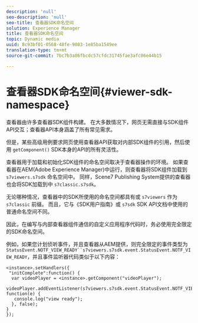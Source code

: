 ```yaml
---
description: 'null'
seo-description: 'null'
seo-title: 查看器SDK命名空间
solution: Experience Manager
title: 查看器SDK命名空间
topic: Dynamic media
uuid: 8c93bf01-0568-48fe-9083-1e85ba1549ee
translation-type: tm+mt
source-git-commit: 7bc7b3a86fbcdc57cfdc31745fae3afc06e44b15

---
```



# 查看器SDK命名空间{#viewer-sdk-namespace}

查看器由许多查看器SDK组件构建。 在大多数情况下，网页无需直接与SDK组件API交互；查看器API本身涵盖了所有常见需求。

但是，某些高级用例要求网页使用查看器API获取对内部SDK组件的引用，然后使用 `getComponent()` SDK本身的API的所有灵活性。

查看器用于加载和初始化SDK组件的命名空间取决于查看器操作的环境。 如果查看器在AEM(Adobe Experience Manager)中运行，则查看器将SDK组件加载到 `s7viewers.s7sdk` 命名空间中。 同样，Scene7 Publishing System提供的查看器也会将SDK加载到中 `s7classic.s7sdk`。

无论哪种情况，查看器中的SDK所使用的命名空间都具有或 `s7viewers` 作为 `s7classic` 前缀。 而且，它与《SDK用户指南》或 `s7sdk` SDK API文档中使用的普通命名空间不同。

因此，在编写与内部查看器组件通信的自定义应用程序代码时，务必使用完全限定的SDK命名空间。

例如，如果您计划侦听事件，并且查看器从AEM提供，则完全限定的事件类型为 `StatusEvent.NOTF_VIEW_READY``s7viewers.s7sdk.event.StatusEvent.NOTF_VIEW_READY`，并且事件监听器代码类似于以下内容：

```
<instance>.setHandlers({ 
 "initComplete":function() { 
  var videoPlayer = <instance>.getComponent("videoPlayer"); 
   videoPlayer.addEventListener(s7viewers.s7sdk.event.StatusEvent.NOTF_VIEW_READY, function(e) { 
   console.log("view ready"); 
  }, false); 
} 
});
```

